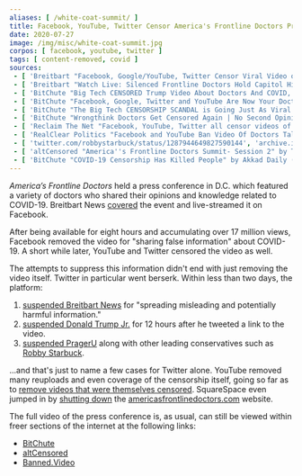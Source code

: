 ```yaml
---
aliases: [ /white-coat-summit/ ]
title: Facebook, YouTube, Twitter Censor America's Frontline Doctors Press Conference
date: 2020-07-27
image: /img/misc/white-coat-summit.jpg
corpos: [ facebook, youtube, twitter ]
tags: [ content-removed, covid ]
sources:
 - [ 'Breitbart "Facebook, Google/YouTube, Twitter Censor Viral Video of Doctors'' Capitol Hill Coronavirus Press Conference" by Allum Bokhari (27 Jul 2020)', 'archive.is/hAXb1' ]
 - [ 'Breitbart "Watch Live: Silenced Frontline Doctors Hold Capitol Hill Press Conference to Challenge Big Tech" by Amanda House (28 Jul 2020)', 'archive.is/tz6EQ' ]
 - [ 'BitChute "Big Tech CENSORED Trump Video About Doctors And COVID, This Is The BIGGEST Censorship Scandal EVER" by Tim Pool (28 Jul 2020)', 'www.bitchute.com/video/bxXE0Txdzzo/' ]
 - [ 'BitChute "Facebook, Google, Twitter and YouTube Are Now Your Doctors" by We Are Change (28 Jul 2020)', 'www.bitchute.com/video/6SIkbEv_Zd0/' ]
 - [ 'BitChute "The Big Tech CENSORSHIP SCANDAL is Going Just As Viral As The BANNED DOCTORS VIDEO!!" by Press For Truth (28 Jul 2020)', 'www.bitchute.com/video/3XH8zeWXtdBc/' ]
 - [ 'BitChute "Wrongthink Doctors Get Censored Again | No Second Opinions (Uncensored)" by Matt Christiansen (29 Jul 2020)', 'www.bitchute.com/video/c16AjNmVKj9N/' ]
 - [ 'Reclaim The Net "Facebook, YouTube, Twitter all censor videos of frontline doctors, call it "false information"" by Didi Rankovic (28 Jul 2020)', 'reclaimthenet.org/big-tech-censors-frontline-doctors/' ]
 - [ 'RealClear Politics "Facebook and YouTube Ban Video Of Doctors Talking COVID, Silenced Doctors Hold Press Conference" by Ian Schwartz (28 Jul 2020)', 'archive.is/XPYoG' ]
 - [ 'twitter.com/robbystarbuck/status/1287944649827590144', 'archive.is/vH3FY' ]
 - [ 'altCensored "America''s Frontline Doctors Summit- Session 2" by TPPatriots (27 Jul 2020)', 'altcensored.com/watch?v=aX_Q1FaY9pI' ]
 - [ 'BitChute "COVID-19 Censorship Has Killed People" by Akkad Daily (8 Aug 2020)', 'www.bitchute.com/video/Hj0LKciyhjU/' ]
---
```


_America’s Frontline Doctors_ held a press conference in D.C. which featured a
variety of doctors who shared their opinions and knowledge related to COVID-19.
Breitbart News [covered](http://archive.is/qsF1m) the event and live-streamed
it on Facebook.

After being available for eight hours and accumulating over 17 million views,
Facebook removed the video for "sharing false information" about COVID-19. A
short while later, YouTube and Twitter censored the video as well.

The attempts to suppress this information didn't end with just removing the
video itself. Twitter in particular went berserk. Within less than two days, the platform:
1. [suspended Breitbart News](/e/twitter-suspends-breitbart-news/) for "spreading misleading and potentially harmful information."
2. [suspended Donald Trump Jr.](/e/twitter-suspends-don-jr/) for 12 hours after he tweeted a link to the video.
3. [suspended PragerU](/e/twitter-suspends-prager-u/) along with other leading conservatives such as [Robby Starbuck](/e/twitter-suspends-robby-starbuck/).

...and that's just to name a few cases for Twitter alone. YouTube removed many
reuploads and even coverage of the censorship itself, going so far as to
[remove videos that were themselves
censored](/e/youtube-removes-already-censored-mlc-video/). SquareSpace
even jumped in by [shutting down](http://archive.is/Ob07h) the
[americasfrontlinedoctors.com](http://archive.is/806An) website.

The full video of the press conference is, as usual, can still be viewed within
freer sections of the internet at the following links:
* [BitChute](https://www.bitchute.com/video/PZLBQoi0vD9G/)
* [altCensored](https://altcensored.com/watch?v=otRN0X6F81c)
* [Banned.Video](https://banned.video/watch?id=5f1fc7a468370e02f29f34cf)
